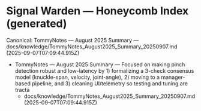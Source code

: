# Signal Warden — Honeycomb Index (generated)

Canonical: TommyNotes — August 2025 Summary — docs/knowledge/TommyNotes_August2025_Summary_20250907.md (2025-09-07T07:09:44.915Z)

- TommyNotes — August 2025 Summary — Focused on making pinch detection robust and low-latency by 1) formalizing a 3-check consensus model (knuckle-span, velocity, joint-angle), 2) moving to a manager-based pipeline, and 3) cleaning UI/telemetry so testing and tuning are tracta
  - docs/knowledge/TommyNotes_August2025_Summary_20250907.md (2025-09-07T07:09:44.915Z)
